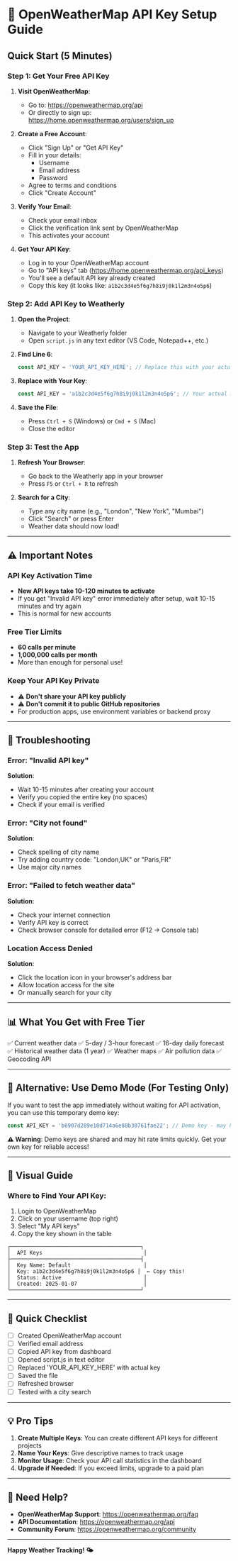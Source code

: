 # 🔑 OpenWeatherMap API Key Setup Guide

## Quick Start (5 Minutes)

### Step 1: Get Your Free API Key

1. **Visit OpenWeatherMap**:
   - Go to: https://openweathermap.org/api
   - Or directly to sign up: https://home.openweathermap.org/users/sign_up

2. **Create a Free Account**:
   - Click "Sign Up" or "Get API Key"
   - Fill in your details:
     - Username
     - Email address
     - Password
   - Agree to terms and conditions
   - Click "Create Account"

3. **Verify Your Email**:
   - Check your email inbox
   - Click the verification link sent by OpenWeatherMap
   - This activates your account

4. **Get Your API Key**:
   - Log in to your OpenWeatherMap account
   - Go to "API keys" tab (https://home.openweathermap.org/api_keys)
   - You'll see a default API key already created
   - Copy this key (it looks like: `a1b2c3d4e5f6g7h8i9j0k1l2m3n4o5p6`)

### Step 2: Add API Key to Weatherly

1. **Open the Project**:
   - Navigate to your Weatherly folder
   - Open `script.js` in any text editor (VS Code, Notepad++, etc.)

2. **Find Line 6**:
   ```javascript
   const API_KEY = 'YOUR_API_KEY_HERE'; // Replace this with your actual API key
   ```

3. **Replace with Your Key**:
   ```javascript
   const API_KEY = 'a1b2c3d4e5f6g7h8i9j0k1l2m3n4o5p6'; // Your actual API key
   ```

4. **Save the File**:
   - Press `Ctrl + S` (Windows) or `Cmd + S` (Mac)
   - Close the editor

### Step 3: Test the App

1. **Refresh Your Browser**:
   - Go back to the Weatherly app in your browser
   - Press `F5` or `Ctrl + R` to refresh

2. **Search for a City**:
   - Type any city name (e.g., "London", "New York", "Mumbai")
   - Click "Search" or press Enter
   - Weather data should now load!

---

## ⚠️ Important Notes

### API Key Activation Time
- **New API keys take 10-120 minutes to activate**
- If you get "Invalid API key" error immediately after setup, wait 10-15 minutes and try again
- This is normal for new accounts

### Free Tier Limits
- **60 calls per minute**
- **1,000,000 calls per month**
- More than enough for personal use!

### Keep Your API Key Private
- ⚠️ **Don't share your API key publicly**
- ⚠️ **Don't commit it to public GitHub repositories**
- For production apps, use environment variables or backend proxy

---

## 🔧 Troubleshooting

### Error: "Invalid API key"
**Solution**: 
- Wait 10-15 minutes after creating your account
- Verify you copied the entire key (no spaces)
- Check if your email is verified

### Error: "City not found"
**Solution**:
- Check spelling of city name
- Try adding country code: "London,UK" or "Paris,FR"
- Use major city names

### Error: "Failed to fetch weather data"
**Solution**:
- Check your internet connection
- Verify API key is correct
- Check browser console for detailed error (F12 → Console tab)

### Location Access Denied
**Solution**:
- Click the location icon in your browser's address bar
- Allow location access for the site
- Or manually search for your city

---

## 📊 What You Get with Free Tier

✅ Current weather data
✅ 5-day / 3-hour forecast
✅ 16-day daily forecast
✅ Historical weather data (1 year)
✅ Weather maps
✅ Air pollution data
✅ Geocoding API

---

## 🚀 Alternative: Use Demo Mode (For Testing Only)

If you want to test the app immediately without waiting for API activation, you can use this temporary demo key:

```javascript
const API_KEY = 'b6907d289e10d714a6e88b30761fae22'; // Demo key - may have rate limits
```

**⚠️ Warning**: Demo keys are shared and may hit rate limits quickly. Get your own key for reliable access!

---

## 📝 Visual Guide

### Where to Find Your API Key:

1. Login to OpenWeatherMap
2. Click on your username (top right)
3. Select "My API keys"
4. Copy the key shown in the table

```
┌─────────────────────────────────────────┐
│  API Keys                                │
├─────────────────────────────────────────┤
│  Key Name: Default                       │
│  Key: a1b2c3d4e5f6g7h8i9j0k1l2m3n4o5p6 │  ← Copy this!
│  Status: Active                          │
│  Created: 2025-01-07                     │
└─────────────────────────────────────────┘
```

---

## 🎯 Quick Checklist

- [ ] Created OpenWeatherMap account
- [ ] Verified email address
- [ ] Copied API key from dashboard
- [ ] Opened script.js in text editor
- [ ] Replaced 'YOUR_API_KEY_HERE' with actual key
- [ ] Saved the file
- [ ] Refreshed browser
- [ ] Tested with a city search

---

## 💡 Pro Tips

1. **Create Multiple Keys**: You can create different API keys for different projects
2. **Name Your Keys**: Give descriptive names to track usage
3. **Monitor Usage**: Check your API call statistics in the dashboard
4. **Upgrade if Needed**: If you exceed limits, upgrade to a paid plan

---

## 📧 Need Help?

- **OpenWeatherMap Support**: https://openweathermap.org/faq
- **API Documentation**: https://openweathermap.org/api
- **Community Forum**: https://openweathermap.org/community

---

**Happy Weather Tracking! 🌤️**
